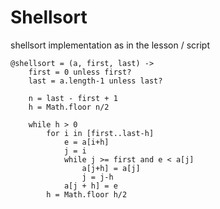 # Shellsort

shellsort implementation as in the lesson / script

	@shellsort = (a, first, last) ->
		first = 0 unless first?
		last = a.length-1 unless last?
		
		n = last - first + 1
		h = Math.floor n/2

		while h > 0
			for i in [first..last-h]
				e = a[i+h]
				j = i
				while j >= first and e < a[j]
					a[j+h] = a[j]
					j = j-h
				a[j + h] = e
			h = Math.floor h/2



